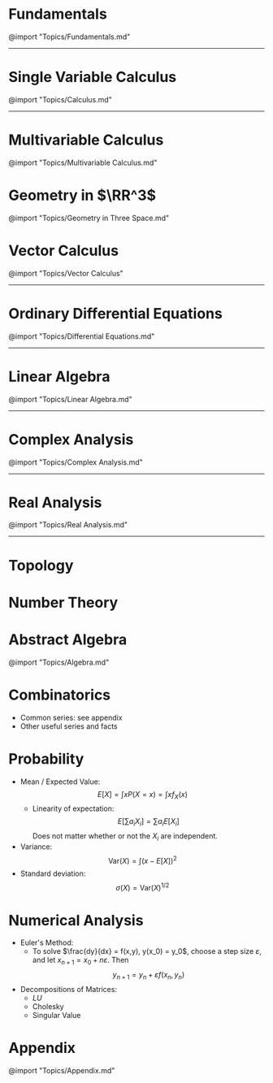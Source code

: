 

# Fundamentals
@import "Topics/Fundamentals.md"

---

# Single Variable Calculus
@import "Topics/Calculus.md"

---

# Multivariable Calculus
@import "Topics/Multivariable Calculus.md"

# Geometry in $\RR^3$
@import "Topics/Geometry in Three Space.md"

# Vector Calculus
@import "Topics/Vector Calculus"

---

# Ordinary Differential Equations
@import "Topics/Differential Equations.md"

---

# Linear Algebra
@import "Topics/Linear Algebra.md"

---

# Complex Analysis
@import "Topics/Complex Analysis.md"

---

# Real Analysis
@import "Topics/Real Analysis.md"

---

# Topology

# Number Theory

# Abstract Algebra
@import "Topics/Algebra.md"

# Combinatorics
- Common series: see appendix
- Other useful series and facts

# Probability
- Mean / Expected Value: $$E[X] = \int x P(X = x) = \int x f_X(x)$$
	- Linearity of expectation:
		$$E[\sum a_i X_i] = \sum a_i E[X_i]$$
		Does not matter whether or not the $X_i$ are independent.
- Variance: $$\mathrm{Var}(X) = \int (x - E[X])^2$$
- Standard deviation: $$\sigma(X) = \mathrm{Var}(X)^{1/2}$$


# Numerical Analysis
- Euler's Method:
	- To solve $\frac{dy}{dx} = f(x,y), y(x_0) = y_0$, choose a step size $\varepsilon$, and let $x_{n+1} = x_0 + n\varepsilon$. Then $$y_{n+1} = y_n + \varepsilon f(x_n, y_n)$$
- Decompositions of Matrices:
	- $LU$
	- Cholesky
	- Singular Value

# Appendix
@import "Topics/Appendix.md"
